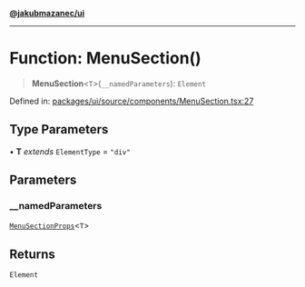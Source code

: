 [**@jakubmazanec/ui**](../README.md)

---

# Function: MenuSection()

> **MenuSection**\<`T`\>(`__namedParameters`): `Element`

Defined in:
[packages/ui/source/components/MenuSection.tsx:27](https://github.com/jakubmazanec/tools/blob/4a8f82fa13ce52bb52e412e9ac98b543cce14fc2/packages/ui/source/components/MenuSection.tsx#L27)

## Type Parameters

• **T** _extends_ `ElementType` = `"div"`

## Parameters

### \_\_namedParameters

[`MenuSectionProps`](../type-aliases/MenuSectionProps.md)\<`T`\>

## Returns

`Element`

